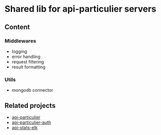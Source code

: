 # Shared lib for api-particulier servers

## Content

### Middlewares

- logging
- error handling
- request filtering
- result formatting

### Utils

- mongodb connector


## Related projects
- [api-particulier](https://github.com/betagouv/api-particulier)
- [api-particulier-auth](https://github.com/betagouv/api-particulier-auth)
- [api-stats-elk](https://github.com/betagouv/api-stats-elk)
